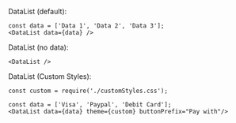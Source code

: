 DataList (default):
`````
const data = ['Data 1', 'Data 2', 'Data 3'];
<DataList data={data} />
`````
DataList (no data):
`````
<DataList />
`````

DataList (Custom Styles):
`````
const custom = require('./customStyles.css');

const data = ['Visa', 'Paypal', 'Debit Card'];
<DataList data={data} theme={custom} buttonPrefix="Pay with"/>
`````